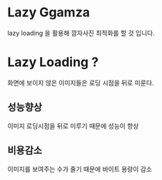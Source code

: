 # Lazy Ggamza

lazy loading 을 활용해 깜자사진 최적화를 할 것 입니다.

# Lazy Loading ?

화면에 보이지 않은 이미지들은 로딩 시점을 뒤로 미룬다.

## 성능향상
이미지 로딩시점을 뒤로 미루기 때문에 성능이 향상

## 비용감소
이미지를 보여주는 수가 줄기 때문에 바이트 용량이 감소